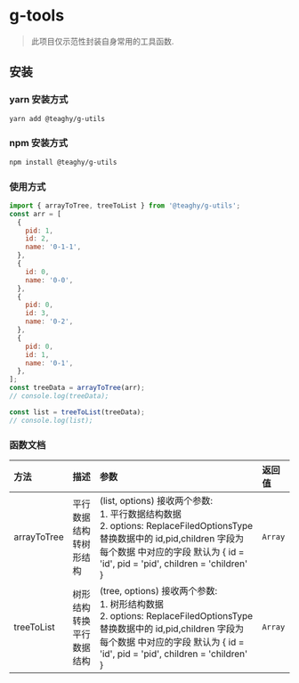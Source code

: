 # g-tools

> 此项目仅示范性封装自身常用的工具函数.

## 安装

### yarn 安装方式

```bash
yarn add @teaghy/g-utils
```

### npm 安装方式

```bash
npm install @teaghy/g-utils
```

### 使用方式

```javascript
import { arrayToTree, treeToList } from '@teaghy/g-utils';
const arr = [
  {
    pid: 1,
    id: 2,
    name: '0-1-1',
  },
  {
    id: 0,
    name: '0-0',
  },
  {
    pid: 0,
    id: 3,
    name: '0-2',
  },
  {
    pid: 0,
    id: 1,
    name: '0-1',
  },
];
const treeData = arrayToTree(arr);
// console.log(treeData);

const list = treeToList(treeData);
// console.log(list);
```

### 函数文档

| 方法          | 描述           | 参数                                                                                                                                                                             | 返回值     |
|:----------- |:------------ |:------------------------------------------------------------------------------------------------------------------------------------------------------------------------------ |:------- |
| arrayToTree | 平行数据结构转树形结构  | (list, options) 接收两个参数: <br/>1. 平行数据结构数据 <br/>2. options: ReplaceFiledOptionsType 替换数据中的 id,pid,children 字段为 每个数据 中对应的字段 默认为 { id = 'id', pid = 'pid', children = 'children' } | `Array` |
| treeToList  | 树形结构转换平行数据结构 | (tree, options) 接收两个参数: <br/>1. 树形结构数据 <br/>2. options: ReplaceFiledOptionsType 替换数据中的 id,pid,children 字段为 每个数据 中对应的字段 默认为 { id = 'id', pid = 'pid', children = 'children' }   | `Array` |
